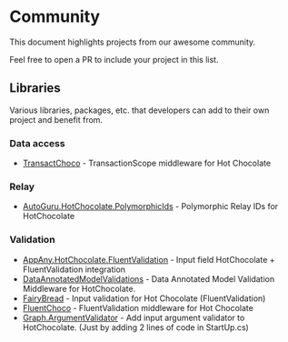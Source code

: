 # Community

This document highlights projects from our awesome community. 

Feel free to open a PR to include your project in this list.

## Libraries

Various libraries, packages, etc. that developers can add to their own project and benefit from.

### Data access

- [TransactChoco](https://github.com/dalrankov/TransactChoco) - TransactionScope middleware for Hot Chocolate

### Relay

- [AutoGuru.HotChocolate.PolymorphicIds](https://github.com/autoguru-au/hotchocolate-polymorphic-ids) - Polymorphic Relay IDs for HotChocolate

### Validation

- [AppAny.HotChocolate.FluentValidation](https://github.com/appany/AppAny.HotChocolate.FluentValidation) - Input field HotChocolate + FluentValidation integration
- [DataAnnotatedModelValidations](https://github.com/fiakkasa/DataAnnotatedModelValidations) - Data Annotated Model Validation Middleware for HotChocolate.
- [FairyBread](https://github.com/benmccallum/fairybread) - Input validation for Hot Chocolate (FluentValidation)
- [FluentChoco](https://github.com/dalrankov/FluentChoco) - FluentValidation middleware for Hot Chocolate
- [Graph.ArgumentValidator](https://github.com/VarunSaiTeja/Graph.ArgumentValidator) - Add input argument validator to HotChocolate. (Just by adding 2 lines of code in StartUp.cs)
 
